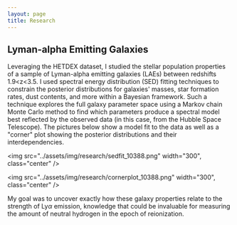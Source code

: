 ```yaml
---
layout: page
title: Research
---
```


## Lyman-alpha Emitting Galaxies

Leveraging the HETDEX dataset, I studied the stellar population properties of a sample of Lyman-alpha emitting galaxies (LAEs) between redshifts 1.9<z<3.5. I used spectral energy distribution (SED) fitting techniques to constrain the posterior distributions for galaxies' masses, star formation rates, dust contents, and more within a Bayesian framework. Such a technique explores the full galaxy parameter space using a Markov chain Monte Carlo method to find which parameters produce a spectral model best reflected by the observed data (in this case, from the Hubble Space Telescope). The pictures below show a model fit to the data as well as a "corner" plot showing the posterior distributions and their interdependencies. 


<img src="../assets/img/research/sedfit_10388.png" 
     width="300", class="center"  />
     
<img src="../assets/img/research/cornerplot_10388.png" 
     width="300", class="center" />

My goal was to uncover exactly how these galaxy properties relate to the strength of Ly$\alpha$ emission, knowledge that could be invaluable for measuring the amount of neutral hydrogen in the epoch of reionization. 
